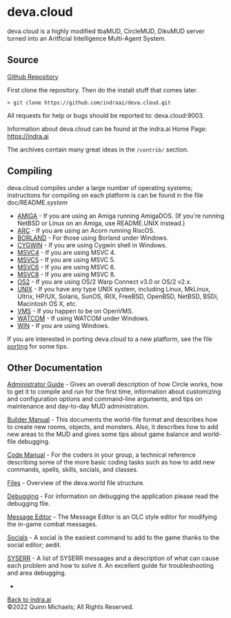 # deva.cloud

deva.cloud is a highly modified tbaMUD, CircleMUD, DikuMUD server turned into an Aritficial Intelligence Multi-Agent System.

## Source

[Github Repository](https://github.com/indraai/deva.cloud)

First clone the repository. Then do the install stuff that comes later.

`> git clone https://github.com/indraai/deva.cloud.git`


All requests for help or bugs should be reported to: deva.cloud:9003.

Information about deva.cloud can be found at the indra.ai Home Page:
https://indra.ai

The archives contain many great ideas in the `/contrib/` section.

## Compiling

deva.cloud compiles under a large number of operating systems; instructions
for compiling on each platform is can be found in the file doc/README.*system*

- [AMIGA](doc/README.AMIGA.md) - If you are using an Amiga running AmigaDOS. (If you're running NetBSD or Linux on an Amiga, use README.UNIX instead.)  
- [ARC](doc/README.ARC.md) - If you are using an Acorn running RiscOS.  
- [BORLAND](doc/README.BORLAND.md) - For those using Borland under Windows.  
- [CYGWIN](doc/README.CYGWIN.md)  - If you are using Cygwin shell in Windows.  
- [MSVC4](doc/README.MSVC4.md) - If you are using MSVC 4.  
- [MSVC5](doc/README.MSVC5.md) - If you are using MSVC 5.  
- [MSVC6](doc/README.MSVC6.md) - If you are using MSVC 6.  
- [MSVC8](doc/README.MSVC8.md) - If you are using MSVC 8.  
- [OS2](doc/README.OS2.md) - If you are using OS/2 Warp Connect v3.0 or OS/2 v2.x.  
- [UNIX](doc/README.UNIX.md) - If you have any type UNIX system, including Linux, MkLinux, Ultrix, HP/UX, Solaris, SunOS, IRIX, FreeBSD, OpenBSD, NetBSD, BSDi, Macintosh OS X, etc.  
- [VMS](doc/README.VMS.md) - If you happen to be on OpenVMS.  
- [WATCOM](doc/README.WATCOM.md)  - If using WATCOM under Windows.  
- [WIN](doc/README.WIN.md) - If you are using Windows.

If you are interested in porting deva.cloud to a new platform, see the file
[porting](doc/porting.md) for some tips.

## Other Documentation

[Administrator Guide](doc/admin.md) -  Gives an overall description of how Circle works, how to get it to compile and run for the first time, information about customizing and configuration options and command-line arguments, and tips on maintenance and day-to-day
MUD administration.

[Builder Manual](doc/building.md) - This documents the world-file format and describes how to create new rooms, objects, and monsters. Also, it describes how to add new areas to the MUD and gives some tips about game balance and world-file debugging.

[Code Manual](doc/coding.md) - For the coders in your group, a technical reference describing some of the more basic coding tasks such as how to add new commands, spells, skills, socials, and classes.

[Files](doc/files.md) - Overview of the deva.world file structure.

[Debugging](doc/debugging.md) -  For information on debugging the application please read the debugging file.

[Message Editor](doc/msgedit.md) - The Message Editor is an OLC style editor for modifying the in-game combat messages.

[Socials](doc/socials.md) - A social is the easiest command to add to the game thanks to the social editor; aedit.

[SYSERR](doc/syserr.md) - A list of SYSERR messages and a description of what can cause each problem and how to solve it.  An excellent guide for troubleshooting and area debugging.


-

[Back to indra.ai](https://indra.ai)  
&copy;2022 Quinn Michaels; All Rights Reserved.
